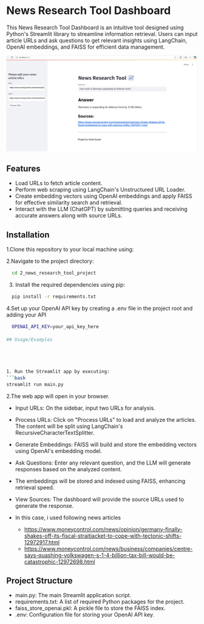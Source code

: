 
# News Research Tool Dashboard

This News Research Tool Dashboard is an intuitive tool designed using Python's Streamlit library to streamline information retrieval. Users can input article URLs and ask questions to get relevant insights using LangChain, OpenAI embeddings, and FAISS for efficient data management.

![](dashboard.jpeg)

## Features

- Load URLs to fetch article content.
- Perform web scraping using LangChain's Unstructured URL Loader.
- Create embedding vectors using OpenAI embeddings and apply FAISS for effective similarity search and retrieval.
- Interact with the LLM (ChatGPT) by submitting queries and receiving accurate answers along with source URLs.


## Installation

1.Clone this repository to your local machine using:

2.Navigate to the project directory:

```bash
  cd 2_news_research_tool_project
```
3. Install the required dependencies using pip:

```bash
  pip install -r requirements.txt
```
4.Set up your OpenAI API key by creating a .env file in the project root and adding your API

```bash
  OPENAI_API_KEY=your_api_key_here

## Usage/Examples




1. Run the Streamlit app by executing:
```bash
streamlit run main.py

```

2.The web app will open in your browser. 
- Input URLs: On the sidebar, input two URLs for analysis.

- Process URLs: Click on "Process URLs" to load and analyze the articles. The content will be split using LangChain's RecursiveCharacterTextSplitter.

- Generate Embeddings: FAISS will build and store the embedding vectors using OpenAI's embedding model.

- Ask Questions: Enter any relevant question, and the LLM will generate responses based on the analyzed content.

- The embeddings will be stored and indexed using FAISS, enhancing retrieval speed.

- View Sources: The dashboard will provide the source URLs used to generate the response.

- In this case, i used following news articles
  - https://www.moneycontrol.com/news/opinion/germany-finally-shakes-off-its-fiscal-straitjacket-to-cope-with-tectonic-shifts-12972917.html
  - https://www.moneycontrol.com/news/business/companies/centre-says-quashing-volkswagen-s-1-4-billion-tax-bill-would-be-catastrophic-12972698.html

## Project Structure

- main.py: The main Streamlit application script.
- requirements.txt: A list of required Python packages for the project.
- faiss_store_openai.pkl: A pickle file to store the FAISS index.
- .env: Configuration file for storing your OpenAI API key.